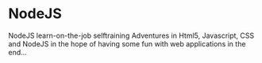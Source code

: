 # NodeJS
NodeJS learn-on-the-job selftraining
Adventures in Html5, Javascript, CSS and NodeJS in the hope of having some fun with web applications in the end...
